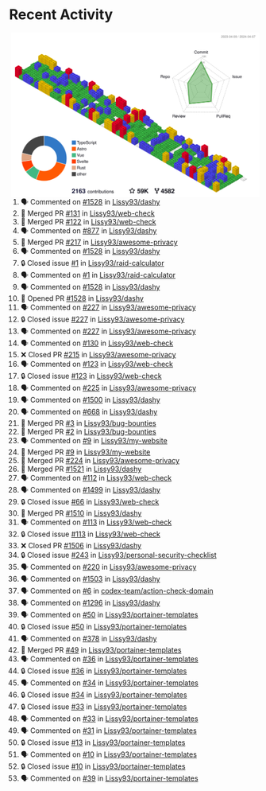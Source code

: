 # Recent Activity

<!-- Summary card -->
<a href="https://github.com/Lissy93/Lissy93/blob/master/METRICS.md">
  <img
    align="right"
    width="500"
    alt="Profile data, generated with yoshi389111/github-profile-3d-contrib"
    src="https://raw.githubusercontent.com/Lissy93/Lissy93/master/profile-3d-contrib/profile-gitblock.svg"
  />
</a>

<!--START_SECTION:activity-->
1. 🗣 Commented on [#1528](https://github.com/Lissy93/dashy/issues/1528) in [Lissy93/dashy](https://github.com/Lissy93/dashy)
2. 🎉 Merged PR [#131](https://github.com/Lissy93/web-check/pull/131) in [Lissy93/web-check](https://github.com/Lissy93/web-check)
3. 🎉 Merged PR [#122](https://github.com/Lissy93/web-check/pull/122) in [Lissy93/web-check](https://github.com/Lissy93/web-check)
4. 🗣 Commented on [#877](https://github.com/Lissy93/dashy/issues/877) in [Lissy93/dashy](https://github.com/Lissy93/dashy)
5. 🎉 Merged PR [#217](https://github.com/Lissy93/awesome-privacy/pull/217) in [Lissy93/awesome-privacy](https://github.com/Lissy93/awesome-privacy)
6. 🗣 Commented on [#1528](https://github.com/Lissy93/dashy/issues/1528) in [Lissy93/dashy](https://github.com/Lissy93/dashy)
7. 🔒 Closed issue [#1](https://github.com/Lissy93/raid-calculator/issues/1) in [Lissy93/raid-calculator](https://github.com/Lissy93/raid-calculator)
8. 🗣 Commented on [#1](https://github.com/Lissy93/raid-calculator/issues/1) in [Lissy93/raid-calculator](https://github.com/Lissy93/raid-calculator)
9. 🗣 Commented on [#1528](https://github.com/Lissy93/dashy/issues/1528) in [Lissy93/dashy](https://github.com/Lissy93/dashy)
10. 💪 Opened PR [#1528](https://github.com/Lissy93/dashy/pull/1528) in [Lissy93/dashy](https://github.com/Lissy93/dashy)
11. 🗣 Commented on [#227](https://github.com/Lissy93/awesome-privacy/issues/227) in [Lissy93/awesome-privacy](https://github.com/Lissy93/awesome-privacy)
12. 🔒 Closed issue [#227](https://github.com/Lissy93/awesome-privacy/issues/227) in [Lissy93/awesome-privacy](https://github.com/Lissy93/awesome-privacy)
13. 🗣 Commented on [#227](https://github.com/Lissy93/awesome-privacy/issues/227) in [Lissy93/awesome-privacy](https://github.com/Lissy93/awesome-privacy)
14. 🗣 Commented on [#130](https://github.com/Lissy93/web-check/issues/130) in [Lissy93/web-check](https://github.com/Lissy93/web-check)
15. ❌ Closed PR [#215](https://github.com/Lissy93/awesome-privacy/pull/215) in [Lissy93/awesome-privacy](https://github.com/Lissy93/awesome-privacy)
16. 🗣 Commented on [#123](https://github.com/Lissy93/web-check/issues/123) in [Lissy93/web-check](https://github.com/Lissy93/web-check)
17. 🔒 Closed issue [#123](https://github.com/Lissy93/web-check/issues/123) in [Lissy93/web-check](https://github.com/Lissy93/web-check)
18. 🗣 Commented on [#225](https://github.com/Lissy93/awesome-privacy/issues/225) in [Lissy93/awesome-privacy](https://github.com/Lissy93/awesome-privacy)
19. 🗣 Commented on [#1500](https://github.com/Lissy93/dashy/issues/1500) in [Lissy93/dashy](https://github.com/Lissy93/dashy)
20. 🗣 Commented on [#668](https://github.com/Lissy93/dashy/issues/668) in [Lissy93/dashy](https://github.com/Lissy93/dashy)
21. 🎉 Merged PR [#3](https://github.com/Lissy93/bug-bounties/pull/3) in [Lissy93/bug-bounties](https://github.com/Lissy93/bug-bounties)
22. 🎉 Merged PR [#2](https://github.com/Lissy93/bug-bounties/pull/2) in [Lissy93/bug-bounties](https://github.com/Lissy93/bug-bounties)
23. 🗣 Commented on [#9](https://github.com/Lissy93/my-website/issues/9) in [Lissy93/my-website](https://github.com/Lissy93/my-website)
24. 🎉 Merged PR [#9](https://github.com/Lissy93/my-website/pull/9) in [Lissy93/my-website](https://github.com/Lissy93/my-website)
25. 🎉 Merged PR [#224](https://github.com/Lissy93/awesome-privacy/pull/224) in [Lissy93/awesome-privacy](https://github.com/Lissy93/awesome-privacy)
26. 🎉 Merged PR [#1521](https://github.com/Lissy93/dashy/pull/1521) in [Lissy93/dashy](https://github.com/Lissy93/dashy)
27. 🗣 Commented on [#112](https://github.com/Lissy93/web-check/issues/112) in [Lissy93/web-check](https://github.com/Lissy93/web-check)
28. 🗣 Commented on [#1499](https://github.com/Lissy93/dashy/issues/1499) in [Lissy93/dashy](https://github.com/Lissy93/dashy)
29. 🔒 Closed issue [#66](https://github.com/Lissy93/web-check/issues/66) in [Lissy93/web-check](https://github.com/Lissy93/web-check)
30. 🎉 Merged PR [#1510](https://github.com/Lissy93/dashy/pull/1510) in [Lissy93/dashy](https://github.com/Lissy93/dashy)
31. 🗣 Commented on [#113](https://github.com/Lissy93/web-check/issues/113) in [Lissy93/web-check](https://github.com/Lissy93/web-check)
32. 🔒 Closed issue [#113](https://github.com/Lissy93/web-check/issues/113) in [Lissy93/web-check](https://github.com/Lissy93/web-check)
33. ❌ Closed PR [#1506](https://github.com/Lissy93/dashy/pull/1506) in [Lissy93/dashy](https://github.com/Lissy93/dashy)
34. 🔒 Closed issue [#243](https://github.com/Lissy93/personal-security-checklist/issues/243) in [Lissy93/personal-security-checklist](https://github.com/Lissy93/personal-security-checklist)
35. 🗣 Commented on [#220](https://github.com/Lissy93/awesome-privacy/issues/220) in [Lissy93/awesome-privacy](https://github.com/Lissy93/awesome-privacy)
36. 🗣 Commented on [#1503](https://github.com/Lissy93/dashy/issues/1503) in [Lissy93/dashy](https://github.com/Lissy93/dashy)
37. 🗣 Commented on [#6](https://github.com/codex-team/action-check-domain/issues/6) in [codex-team/action-check-domain](https://github.com/codex-team/action-check-domain)
38. 🗣 Commented on [#1296](https://github.com/Lissy93/dashy/issues/1296) in [Lissy93/dashy](https://github.com/Lissy93/dashy)
39. 🗣 Commented on [#50](https://github.com/Lissy93/portainer-templates/issues/50) in [Lissy93/portainer-templates](https://github.com/Lissy93/portainer-templates)
40. 🔒 Closed issue [#50](https://github.com/Lissy93/portainer-templates/issues/50) in [Lissy93/portainer-templates](https://github.com/Lissy93/portainer-templates)
41. 🗣 Commented on [#378](https://github.com/Lissy93/dashy/issues/378) in [Lissy93/dashy](https://github.com/Lissy93/dashy)
42. 🎉 Merged PR [#49](https://github.com/Lissy93/portainer-templates/pull/49) in [Lissy93/portainer-templates](https://github.com/Lissy93/portainer-templates)
43. 🗣 Commented on [#36](https://github.com/Lissy93/portainer-templates/issues/36) in [Lissy93/portainer-templates](https://github.com/Lissy93/portainer-templates)
44. 🔒 Closed issue [#36](https://github.com/Lissy93/portainer-templates/issues/36) in [Lissy93/portainer-templates](https://github.com/Lissy93/portainer-templates)
45. 🗣 Commented on [#34](https://github.com/Lissy93/portainer-templates/issues/34) in [Lissy93/portainer-templates](https://github.com/Lissy93/portainer-templates)
46. 🔒 Closed issue [#34](https://github.com/Lissy93/portainer-templates/issues/34) in [Lissy93/portainer-templates](https://github.com/Lissy93/portainer-templates)
47. 🔒 Closed issue [#33](https://github.com/Lissy93/portainer-templates/issues/33) in [Lissy93/portainer-templates](https://github.com/Lissy93/portainer-templates)
48. 🗣 Commented on [#33](https://github.com/Lissy93/portainer-templates/issues/33) in [Lissy93/portainer-templates](https://github.com/Lissy93/portainer-templates)
49. 🗣 Commented on [#31](https://github.com/Lissy93/portainer-templates/issues/31) in [Lissy93/portainer-templates](https://github.com/Lissy93/portainer-templates)
50. 🔒 Closed issue [#13](https://github.com/Lissy93/portainer-templates/issues/13) in [Lissy93/portainer-templates](https://github.com/Lissy93/portainer-templates)
51. 🗣 Commented on [#10](https://github.com/Lissy93/portainer-templates/issues/10) in [Lissy93/portainer-templates](https://github.com/Lissy93/portainer-templates)
52. 🔒 Closed issue [#10](https://github.com/Lissy93/portainer-templates/issues/10) in [Lissy93/portainer-templates](https://github.com/Lissy93/portainer-templates)
53. 🗣 Commented on [#39](https://github.com/Lissy93/portainer-templates/issues/39) in [Lissy93/portainer-templates](https://github.com/Lissy93/portainer-templates)
<!--END_SECTION:activity-->
